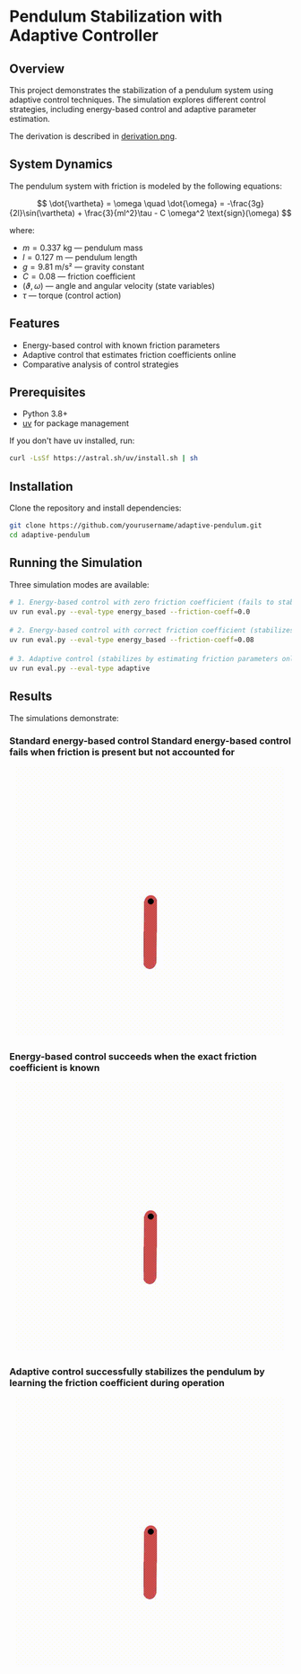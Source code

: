 # Pendulum Stabilization with Adaptive Controller

## Overview

This project demonstrates the stabilization of a pendulum system using adaptive control techniques. The simulation explores different control strategies, including energy-based control and adaptive parameter estimation.

The derivation is described in [derivation.png](./derivation.png).

## System Dynamics

The pendulum system with friction is modeled by the following equations:

$$
\dot{\vartheta} = \omega \quad \dot{\omega} = -\frac{3g}{2l}\sin(\vartheta) + \frac{3}{ml^2}\tau - C \omega^2 \text{sign}(\omega)
$$

where:
- $m = 0.337$ kg — pendulum mass
- $l = 0.127$ m — pendulum length
- $g = 9.81$ m/s² — gravity constant
- $C = 0.08$ — friction coefficient
- $(\vartheta, \omega)$ — angle and angular velocity (state variables)
- $\tau$ — torque (control action)

## Features

- Energy-based control with known friction parameters
- Adaptive control that estimates friction coefficients online
- Comparative analysis of control strategies

## Prerequisites

- Python 3.8+
- [uv](https://github.com/astral-sh/uv) for package management

If you don't have uv installed, run:

```bash
curl -LsSf https://astral.sh/uv/install.sh | sh
```

## Installation

Clone the repository and install dependencies:

```bash
git clone https://github.com/yourusername/adaptive-pendulum.git
cd adaptive-pendulum
```

## Running the Simulation

Three simulation modes are available:

```bash
# 1. Energy-based control with zero friction coefficient (fails to stabilize)
uv run eval.py --eval-type energy_based --friction-coeff=0.0

# 2. Energy-based control with correct friction coefficient (stabilizes)
uv run eval.py --eval-type energy_based --friction-coeff=0.08

# 3. Adaptive control (stabilizes by estimating friction parameters online)
uv run eval.py --eval-type adaptive
```

## Results

The simulations demonstrate:
### Standard energy-based control Standard energy-based control fails when friction is present but not accounted for
<p align="center">
  <img src="videos/energy_based_friction_coef_0.0/output.gif" alt="succed_eb">
</p>


### Energy-based control succeeds when the exact friction coefficient is known
<p align="center">
  <img src="videos/energy_based_friction_coef_0.08/output.gif" alt="succed_eb">
</p>

### Adaptive control successfully stabilizes the pendulum by learning the friction coefficient during operation

<p align="center">
  <img src="videos/adaptive/output.gif" alt="failed">
</p>
